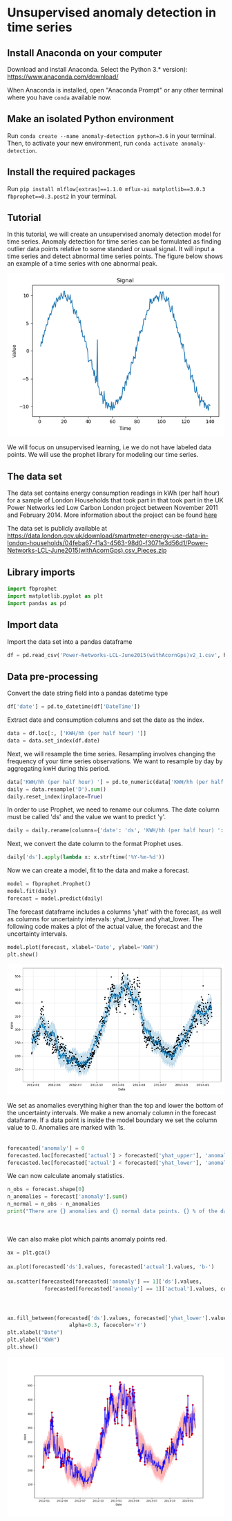 # Unsupervised anomaly detection in time series


## Install Anaconda on your computer

Download and install Anaconda. Select the Python 3.* version):
https://www.anaconda.com/download/

When Anaconda is installed, open "Anaconda Prompt" or any other terminal where you have ```conda``` available now.

## Make an isolated Python environment
Run ```conda create --name anomaly-detection python=3.6``` in your terminal.
Then, to activate your new environment, run ```conda activate anomaly-detection```.


##  Install the required packages

Run ```pip install mlflow[extras]==1.1.0 mflux-ai matplotlib==3.0.3  fbprophet==0.3.post2```  in your terminal.

## Tutorial

In this tutorial, we will create an unsupervised anomaly detection model for time series. Anomaly detection for time series can be formulated as finding outlier data points relative to some standard or usual signal.
It will input a time series and detect abnormal time series points. The figure below shows
an example of a time series with one abnormal peak.

 ![alt text](abnormal.png "test")

We will focus on unsupervised learning, i.e we do not have labeled data points. We will use
the prophet library for modeling our time series.

## The data set

The data set contains  energy consumption readings in kWh (per half hour) for a sample of London Households that took part in that took part in the
UK Power Networks led Low Carbon London project between November 2011 and February 2014. More information about the project can be found
 [here](https://data.london.gov.uk/dataset/smartmeter-energy-use-data-in-london-households?resource=3527bf39-d93e-4071-8451-df2ade1ea4f2)

The data set is publicly available at https://data.london.gov.uk/download/smartmeter-energy-use-data-in-london-households/04feba67-f1a3-4563-98d0-f3071e3d56d1/Power-Networks-LCL-June2015(withAcornGps).csv_Pieces.zip

## Library imports
```python
import fbprophet
import matplotlib.pyplot as plt
import pandas as pd
```

## Import data
Import the data set into a pandas dataframe
```python
df = pd.read_csv('Power-Networks-LCL-June2015(withAcornGps)v2_1.csv', header=0)

```

## Data pre-processing

Convert the date string field into a pandas datetime type
```python
df['date'] = pd.to_datetime(df['DateTime'])
```

Extract date and consumption columns and set the date as the index.


```python
data = df.loc[:, ['KWH/hh (per half hour) ']]
data = data.set_index(df.date)
```

Next, we will resample the time series. Resampling involves changing the frequency of your time series observations.
We want to resample by day by aggregating kwH during this period.


```python
data['KWH/hh (per half hour) '] = pd.to_numeric(data['KWH/hh (per half hour) '], downcast='float', errors='coerce')
daily = data.resample('D').sum()
daily.reset_index(inplace=True)

```

In order to use Prophet, we need to rename our columns. The date column must be called 'ds'
and the value we want to predict 'y'.

```python
daily = daily.rename(columns={'date': 'ds', 'KWH/hh (per half hour) ': 'y'})
```

Next, we convert the date column to the format Prophet uses.

```python
daily['ds'].apply(lambda x: x.strftime('%Y-%m-%d'))
```

Now we can create a model, fit to the data and make a forecast.

```python
model = fbprophet.Prophet()
model.fit(daily)
forecast = model.predict(daily)
```


The forecast dataframe includes a columns 'yhat' with the forecast, as well as
columns for uncertainty intervals: yhat_lower and yhat_lower. The following
code makes a plot of the actual value, the forecast and the uncertainty intervals.

```python
model.plot(forecast, xlabel='Date', ylabel='KWH')
plt.show()
```
 ![alt text](forecast.png "forecast")


We set as anomalies everything higher than the top and lower the bottom of the uncertainty intervals.
We make a new anomaly column in the forecast dataframe. If a data point is inside the model boundary
we set the column value to 0. Anomalies are marked with 1s.

```python

forecasted['anomaly'] = 0
forecasted.loc[forecasted['actual'] > forecasted['yhat_upper'], 'anomaly'] = 1
forecasted.loc[forecasted['actual'] < forecasted['yhat_lower'], 'anomaly'] = 1
```


We can now calculate anomaly statistics.

```python
n_obs = forecast.shape[0]
n_anomalies = forecast['anomaly'].sum()
n_normal = n_obs - n_anomalies
print("There are {} anomalies and {} normal data points. {} % of the data points are anomalies.".format(n_anomalies,
                                                                                                        n_normal,
                                                                                                        int((n_anomalies / n_normal) * 100)))                                                                                                        n_normal,
```


We can also make plot which paints anomaly points red.
```python
ax = plt.gca()

ax.plot(forecasted['ds'].values, forecasted['actual'].values, 'b-')

ax.scatter(forecasted[forecasted['anomaly'] == 1]['ds'].values,
            forecasted[forecasted['anomaly'] == 1]['actual'].values, color='red')



ax.fill_between(forecasted['ds'].values, forecasted['yhat_lower'].values, forecasted['yhat_upper'].values,
                    alpha=0.3, facecolor='r')
plt.xlabel("Date")
plt.ylabel("KWH")
plt.show()
```
 ![alt text](anomaly_plot.png "Anomalies")


